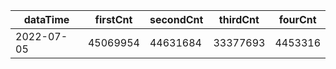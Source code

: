 |dataTime|firstCnt|secondCnt|thirdCnt|fourCnt|
|-|-|-|-|-|
|2022-07-05|45069954|44631684|33377693|4453316|